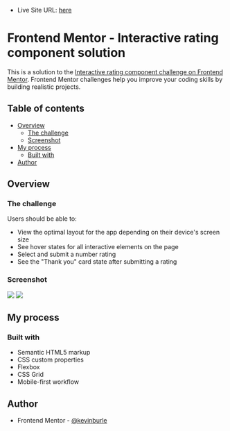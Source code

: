 - Live Site URL: [here](https://kevinburle.github.io/interactive-rating-component_FEM/)

# Frontend Mentor - Interactive rating component solution

This is a solution to the [Interactive rating component challenge on Frontend Mentor](https://www.frontendmentor.io/challenges/interactive-rating-component-koxpeBUmI). Frontend Mentor challenges help you improve your coding skills by building realistic projects.

## Table of contents

- [Overview](#overview)
  - [The challenge](#the-challenge)
  - [Screenshot](#screenshot)
- [My process](#my-process)
  - [Built with](#built-with)
- [Author](#author)


## Overview

### The challenge

Users should be able to:

- View the optimal layout for the app depending on their device's screen size
- See hover states for all interactive elements on the page
- Select and submit a number rating
- See the "Thank you" card state after submitting a rating

### Screenshot

![](./screenshots/desktopscreenshot.jpg)
![](./screenshots/mobilescreenshot.jpg)


## My process

### Built with

- Semantic HTML5 markup
- CSS custom properties
- Flexbox
- CSS Grid
- Mobile-first workflow

## Author

- Frontend Mentor - [@kevinburle](https://www.frontendmentor.io/profile/kevinburle)
